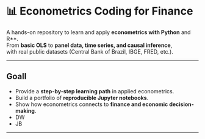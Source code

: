 # 📊 Econometrics Coding for Finance

A hands-on repository to learn and apply **econometrics with Python** and R**.  
From **basic OLS** to **panel data, time series, and causal inference**,  
with real public datasets (Central Bank of Brazil, IBGE, FRED, etc.).

---

## Goall
- Provide a **step-by-step learning path** in applied econometrics.  
- Build a portfolio of **reproducible Jupyter notebooks**.  
- Show how econometrics connects to **finance and economic decision-making**.
- DW
- JB

---

